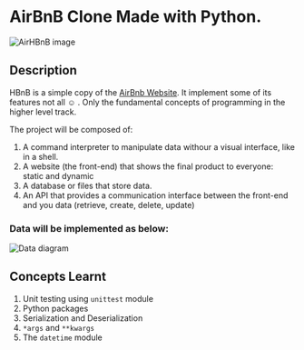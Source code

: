 # AirBnB Clone Made with Python.

![AirHBnB image](https://github.com/betascribbles/AirBnB_clone/blob/main/assets/hbnb_logo.png)

## Description

HBnB is a simple copy of the [AirBnb Website](https://www.airbnb.com/).
It implement some of its features not all ☺️ . Only the fundamental concepts of programming in the higher level track.

The project will be composed of:

1. A command interpreter to manipulate data withour a visual interface, like in a shell.
2. A website (the front-end) that shows the final product to everyone: static and dynamic
3. A database or files that store data.
4. An API that provides a communication interface between the front-end and you data (retrieve, create, delete, update)

### Data will be implemented as below:
![Data diagram](https://github.com/betascribbles/AirBnB_clone/blob/main/assets/data_diagram.jpg)

## Concepts Learnt
1. Unit testing using `unittest` module
2. Python packages
3. Serialization and Deserialization
5. `*args` and `**kwargs`
6. The `datetime` module
